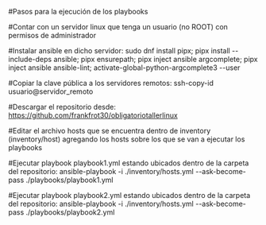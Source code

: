#Pasos para la ejecución de los playbooks

#Contar con un servidor linux que tenga un usuario (no ROOT) con permisos de administrador

#Instalar ansible en dicho servidor: sudo dnf install pipx; pipx install --include-deps ansible; pipx ensurepath; pipx inject ansible argcomplete; pipx inject ansible ansible-lint; activate-global-python-argcomplete3 --user

#Copiar la clave pública a los servidores remotos: ssh-copy-id usuario@servidor_remoto

#Descargar el repositorio desde: https://github.com/frankfrot30/obligatoriotallerlinux

#Editar el archivo hosts que se encuentra dentro de inventory (inventory/host) agregando los hosts sobre los que se van a ejecutar los playbooks

#Ejecutar playbook playbook1.yml estando ubicados dentro de la carpeta del repositorio: ansible-playbook -i ./inventory/hosts.yml --ask-become-pass ./playbooks/playbook1.yml 

#Ejecutar playbook playbook2.yml estando ubicados dentro de la carpeta del repositorio: ansible-playbook -i ./inventory/hosts.yml --ask-become-pass ./playbooks/playbook2.yml 